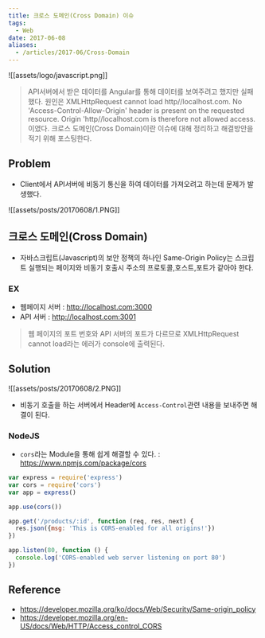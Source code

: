 ```yaml
---
title: 크로스 도메인(Cross Domain) 이슈
tags:
  - Web
date: 2017-06-08
aliases: 
  - /articles/2017-06/Cross-Domain
---
```


![[assets/logo/javascript.png]]

> API서버에서 받은 데이터를 Angular를 통해 데이터를 보여주려고 했지만 실패했다. 원인은 XMLHttpRequest cannot load http//localhost.com. No 'Access-Control-Allow-Origin' header is present on the requested resource. Origin 'http//localhost.com is therefore not allowed access. 이였다. 크로스 도메인(Cross Domain)이란 이슈에 대해 정리하고 해결방안을 적기 위해 포스팅한다.

## Problem

- Client에서 API서버에 비동기 통신을 하여 데이터를 가져오려고 하는데 문제가 발생했다.

![[assets/posts/20170608/1.PNG]]


## 크로스 도메인(Cross Domain)
- 자바스크립트(Javascript)의 보안 정책의 하나인 Same-Origin Policy는 스크립트 실행되는 페이지와 비동기 호출시 주소의 프로토콜,호스트,포트가 같아야 한다.

### EX
- 웹페이지 서버 : http://localhost.com:3000
- API 서버 : http://localhost.com:3001

> 웹 페이지의 포트 번호와 API 서버의 포트가 다르므로 XMLHttpRequest cannot load라는 에러가 console에 출력된다.

## Solution
![[assets/posts/20170608/2.PNG]]

- 비동기 호출을 하는 서버에서 Header에 `Access-Control`관련 내용을 보내주면 해결이 된다.

### NodeJS
- `cors`라는 Module을 통해 쉽게 해결할 수 있다. : <https://www.npmjs.com/package/cors>

``` javascript
var express = require('express')
var cors = require('cors')
var app = express()

app.use(cors())

app.get('/products/:id', function (req, res, next) {
  res.json({msg: 'This is CORS-enabled for all origins!'})
})

app.listen(80, function () {
  console.log('CORS-enabled web server listening on port 80')
})
```

## Reference
- <https://developer.mozilla.org/ko/docs/Web/Security/Same-origin_policy>
- <https://developer.mozilla.org/en-US/docs/Web/HTTP/Access_control_CORS>
